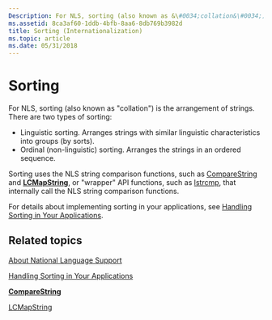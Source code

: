 ```yaml
---
Description: For NLS, sorting (also known as &\#0034;collation&\#0034;) is the arrangement of strings.
ms.assetid: 8ca3af60-1ddb-4bfb-8aa6-8db769b3982d
title: Sorting (Internationalization)
ms.topic: article
ms.date: 05/31/2018
---
```


# Sorting

For NLS, sorting (also known as "collation") is the arrangement of strings. There are two types of sorting:

-   Linguistic sorting. Arranges strings with similar linguistic characteristics into groups (by sorts).
-   Ordinal (non-linguistic) sorting. Arranges the strings in an ordered sequence.

Sorting uses the NLS string comparison functions, such as [CompareString](/windows/win32/api/stringapiset/nf-stringapiset-comparestringw) and [**LCMapString**](/windows/desktop/api/Winnls/nf-winnls-lcmapstringa), or "wrapper" API functions, such as [lstrcmp](/windows/win32/api/winbase/nf-winbase-lstrcmpa), that internally call the NLS string comparison functions.

For details about implementing sorting in your applications, see [Handling Sorting in Your Applications](handling-sorting-in-your-applications.md).

## Related topics

<dl> <dt>

[About National Language Support](about-national-language-support.md)
</dt> <dt>

[Handling Sorting in Your Applications](handling-sorting-in-your-applications.md)
</dt> <dt>

[**CompareString**](/windows/win32/api/stringapiset/nf-stringapiset-comparestringw)
</dt> <dt>

[LCMapString](/windows/desktop/api/Winnls/nf-winnls-lcmapstringa)
</dt> </dl>

 

 